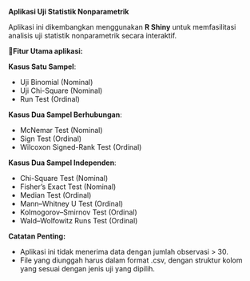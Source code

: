 **Aplikasi Uji Statistik Nonparametrik**

Aplikasi ini dikembangkan menggunakan **R Shiny** untuk memfasilitasi analisis uji statistik nonparametrik secara interaktif. 

**🧩Fitur Utama aplikasi:**

**Kasus Satu Sampel**:
  - Uji Binomial (Nominal)
  - Uji Chi-Square (Nominal)
  - Run Test (Ordinal)

  **Kasus Dua Sampel Berhubungan**:
  - McNemar Test (Nominal)
  - Sign Test (Ordinal)
  - Wilcoxon Signed-Rank Test (Ordinal)

  **Kasus Dua Sampel Independen**:
  - Chi-Square Test (Nominal)
  - Fisher’s Exact Test (Nominal)
  - Median Test (Ordinal)
  - Mann–Whitney U Test (Ordinal)
  - Kolmogorov–Smirnov Test (Ordinal)
  - Wald–Wolfowitz Runs Test (Ordinal)

**Catatan Penting:**
- Aplikasi ini tidak menerima data dengan jumlah observasi > 30.
- File yang diunggah harus dalam format .csv, dengan struktur kolom yang sesuai dengan jenis uji yang dipilih.
